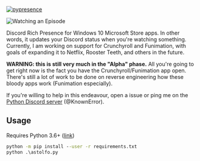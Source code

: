 
[![pypresence](https://img.shields.io/badge/using-pypresence-00bb88.svg?style=for-the-badge&logo=discord&logoWidth=20)](https://github.com/qwertyquerty/pypresence)


![Watching an Episode](https://i.imgur.com/KzBivUm.png)

Discord Rich Presence for Windows 10 Microsoft Store apps. In other
words, it updates your Discord status when you're watching something.
Currently, I am working on support for Crunchyroll and Funimation, with
goals of expanding it to Netflix, Rooster Teeth, and others in the future.


**WARNING: this is still very much in the "Alpha" phase.** All you're going to get
right now is the fact you have the Crunchyroll/Funimation app open. There's
still a lot of work to be done on reverse engineering how these bloody
apps work (Funimation especially).

If you're willing to help in this
endeavour, open a issue or ping me on the
[Python Discord server](https://discord.gg/python) (@KnownError).


## Usage
Requires Python 3.6+ ([link](https://www.python.org/downloads/release/python-370/))
```cmd
python -m pip install --user -r requirements.txt
python .\astolfo.py
```
